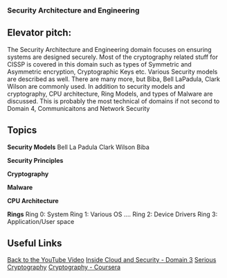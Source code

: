 ### Security Architecture and Engineering

## Elevator pitch: 
The Security Architecture and Engineering domain focuses on ensuring systems are designed securely. Most of the cryptography related stuff for CISSP is covered in this domain such as types of Symmetric and Asymmetric encryption, Cryptographic Keys etc. Various Security models are described as well. There are many more, but Biba, Bell LaPadula, Clark Wilson are commonly used. In addition to security models and cryptography, CPU architecture, Ring Models, and types of Malware are discussed. This is probably the most technical of domains if not second to Domain 4, Communicaitons and Network Security

## Topics

**Security Models**
Bell La Padula
Clark Wilson
Biba

**Security Principles**

**Cryptography**


**Malware**


**CPU Architecture**


**Rings**
Ring 0: System
Ring 1: Various OS ....
Ring 2: Device Drivers
Ring 3: Application/User space


## Useful Links

[Back to the YouTube Video]()
[Inside Cloud and Security - Domain 3](https://www.youtube.com/watch?v=iEBHjVcu_8s&list=PL7XJSuT7Dq_XPK_qmYMqfiBjbtHJRWigD&index=14)
[Serious Cryptography](https://nostarch.com/seriouscrypto)
[Cryptography - Coursera](https://www.coursera.org/learn/crypto)
